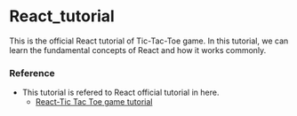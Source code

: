 # React_tutorial
This is the official React tutorial of Tic-Tac-Toe game. In this tutorial, we can learn the fundamental concepts of React and how it works commonly.


### Reference
- This tutorial is refered to React official tutorial in here.
  + [React-Tic Tac Toe game tutorial](https://zh-hant.reactjs.org/tutorial/tutorial.html)